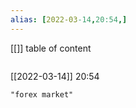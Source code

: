 ```yaml
---
alias: [2022-03-14,20:54,]
---
```

[[]]
table of content
```toc
```

[[2022-03-14]] 20:54

```query
"forex market"
```